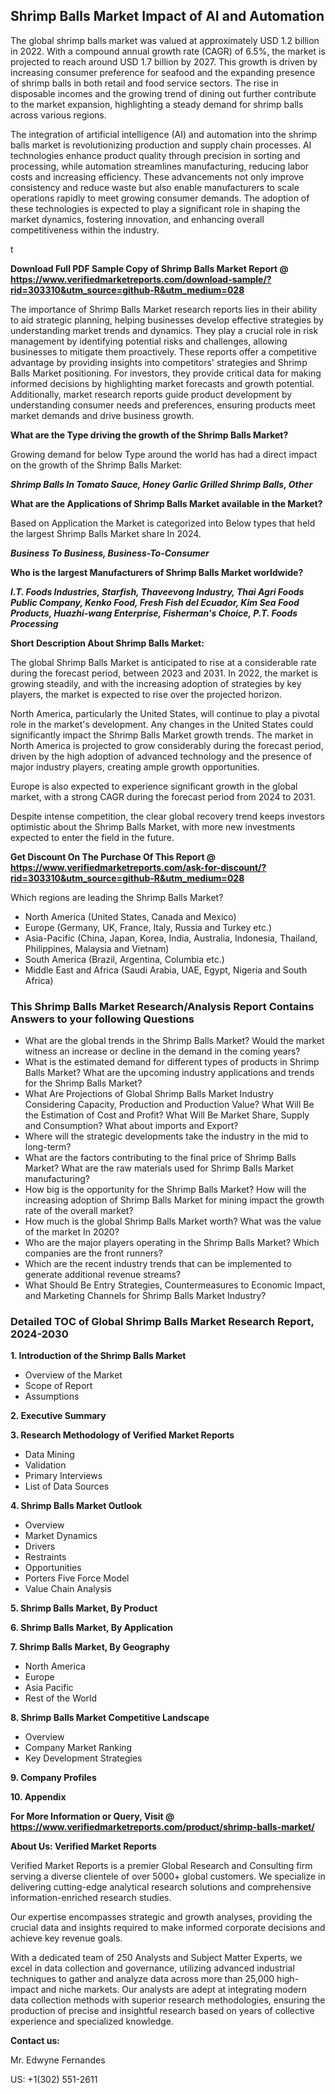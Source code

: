 <h2>Shrimp Balls Market Impact of AI and Automation</h2><p>The global shrimp balls market was valued at approximately USD 1.2 billion in 2022. With a compound annual growth rate (CAGR) of 6.5%, the market is projected to reach around USD 1.7 billion by 2027. This growth is driven by increasing consumer preference for seafood and the expanding presence of shrimp balls in both retail and food service sectors. The rise in disposable incomes and the growing trend of dining out further contribute to the market expansion, highlighting a steady demand for shrimp balls across various regions.</p><p>The integration of artificial intelligence (AI) and automation into the shrimp balls market is revolutionizing production and supply chain processes. AI technologies enhance product quality through precision in sorting and processing, while automation streamlines manufacturing, reducing labor costs and increasing efficiency. These advancements not only improve consistency and reduce waste but also enable manufacturers to scale operations rapidly to meet growing consumer demands. The adoption of these technologies is expected to play a significant role in shaping the market dynamics, fostering innovation, and enhancing overall competitiveness within the industry.</p>t</p><p id="" class=""><strong>Download Full PDF Sample Copy of Shrimp Balls Market Report @ <a href="https://www.verifiedmarketreports.com/download-sample/?rid=303310&utm_source=github-R&utm_medium=028" target="_blank">https://www.verifiedmarketreports.com/download-sample/?rid=303310&utm_source=github-R&utm_medium=028</a></strong></p><p>The importance of&nbsp;Shrimp Balls Market research reports lies in their ability to aid strategic planning, helping businesses develop effective strategies by understanding market trends and dynamics. They play a crucial role in risk management by identifying potential risks and challenges, allowing businesses to mitigate them proactively. These reports offer a competitive advantage by providing insights into competitors' strategies and Shrimp Balls Market positioning. For investors, they provide critical data for making informed decisions by highlighting market forecasts and growth potential. Additionally, market research reports guide product development by understanding consumer needs and preferences, ensuring products meet market demands and drive business growth.</p><p><strong>What are the&nbsp;Type driving the growth of the Shrimp Balls Market?</strong></p><p id="" class="">Growing demand for below Type around the world has had a direct impact on the growth of the Shrimp Balls Market:</p><em><strong>Shrimp Balls In Tomato Sauce, Honey Garlic Grilled Shrimp Balls, Other</strong></em></p><strong>What are the&nbsp;Applications&nbsp;of Shrimp Balls Market available in the Market?</strong></p><p id="" class="">Based on Application the Market is categorized into Below types that held the largest Shrimp Balls Market share In 2024.</p><em><strong>Business To Business, Business-To-Consumer</strong></em></p><strong>Who is the largest Manufacturers of Shrimp Balls Market worldwide?</strong></p><p><em><strong>I.T. Foods Industries, Starfish, Thaveevong Industry, Thai Agri Foods Public Company, Kenko Food, Fresh Fish del Ecuador, Kim Sea Food Products, Huazhi-wang Enterprise, Fisherman's Choice, P.T. Foods Processing</strong></em></p><p id="" class=""><strong>Short Description About Shrimp Balls Market:</strong></p><p>The global Shrimp Balls Market is anticipated to rise at a considerable rate during the forecast period, between 2023 and 2031. In 2022, the market is growing steadily, and with the increasing adoption of strategies by key players, the market is expected to rise over the projected horizon.</p><p>North America, particularly the United States, will continue to play a pivotal role in the market's development. Any changes in the United States could significantly impact the Shrimp Balls Market growth trends. The market in North America is projected to grow considerably during the forecast period, driven by the high adoption of advanced technology and the presence of major industry players, creating ample growth opportunities.</p><p>Europe is also expected to experience significant growth in the global market, with a strong CAGR during the forecast period from 2024 to 2031.</p><p>Despite intense competition, the clear global recovery trend keeps investors optimistic about the Shrimp Balls Market, with more new investments expected to enter the field in the future.</p><p id="" class=""><strong>Get Discount On The Purchase Of This Report @ <a href="https://www.verifiedmarketreports.com/ask-for-discount/?rid=303310&utm_source=github-R&utm_medium=028" target="_blank">https://www.verifiedmarketreports.com/ask-for-discount/?rid=303310&utm_source=github-R&utm_medium=028</a></strong></p>Which regions are leading the Shrimp Balls Market?</p><ul><li>North America (United States, Canada and Mexico)</li><li>Europe (Germany, UK, France, Italy, Russia and Turkey etc.)</li><li>Asia-Pacific (China, Japan, Korea, India, Australia, Indonesia, Thailand, Philippines, Malaysia and Vietnam)</li><li>South America (Brazil, Argentina, Columbia etc.)</li><li>Middle East and Africa (Saudi Arabia, UAE, Egypt, Nigeria and South Africa)</li></ul><h3 id="" class="">This Shrimp Balls Market Research/Analysis Report Contains Answers to your following Questions</h3><ul><li>What are the global trends in the Shrimp Balls Market? Would the market witness an increase or decline in the demand in the coming years?</li><li>What is the estimated demand for different types of products in Shrimp Balls Market? What are the upcoming industry applications and trends for the Shrimp Balls Market?</li><li>What Are Projections of Global Shrimp Balls Market Industry Considering Capacity, Production and Production Value? What Will Be the Estimation of Cost and Profit? What Will Be Market Share, Supply and Consumption? What about imports and Export?</li><li>Where will the strategic developments take the industry in the mid to long-term?</li><li>What are the factors contributing to the final price of Shrimp Balls Market? What are the raw materials used for Shrimp Balls Market manufacturing?</li><li>How big is the opportunity for the Shrimp Balls Market? How will the increasing adoption of Shrimp Balls Market for mining impact the growth rate of the overall market?</li><li>How much is the global Shrimp Balls Market worth? What was the value of the market In 2020?</li><li>Who are the major players operating in the Shrimp Balls Market? Which companies are the front runners?</li><li>Which are the recent industry trends that can be implemented to generate additional revenue streams?</li><li>What Should Be Entry Strategies, Countermeasures to Economic Impact, and Marketing Channels for Shrimp Balls Market Industry?</li></ul><h3 id="" class="">Detailed TOC of Global Shrimp Balls Market Research Report, 2024-2030</h3><p id="" class=""><strong>1. Introduction of the Shrimp Balls Market</strong></p><ul><li>Overview of the Market</li><li>Scope of Report</li><li>Assumptions</li></ul><p id="" class=""><strong>2. Executive Summary</strong></p><p id="" class=""><strong>3. Research Methodology of Verified Market Reports</strong></p><ul><li>Data Mining</li><li>Validation</li><li>Primary Interviews</li><li>List of Data Sources</li></ul><p id="" class=""><strong>4. Shrimp Balls Market Outlook</strong></p><ul><li>Overview</li><li>Market Dynamics</li><li>Drivers</li><li>Restraints</li><li>Opportunities</li><li>Porters Five Force Model</li><li>Value Chain Analysis</li></ul><p id="" class=""><strong>5. Shrimp Balls Market, By Product</strong></p><p id="" class=""><strong>6. Shrimp Balls Market, By Application</strong></p><p id="" class=""><strong>7. Shrimp Balls Market, By Geography</strong></p><ul><li>North America</li><li>Europe</li><li>Asia Pacific</li><li>Rest of the World</li></ul><p id="" class=""><strong>8. Shrimp Balls Market Competitive Landscape</strong></p><ul><li>Overview</li><li>Company Market Ranking</li><li>Key Development Strategies</li></ul><p id="" class=""><strong>9. Company Profiles</strong></p><p id="" class=""><strong>10. Appendix</strong></p><p id="" class=""><strong>For More Information or Query, Visit @ <a href="https://www.verifiedmarketreports.com/product/shrimp-balls-market/" target="_blank">https://www.verifiedmarketreports.com/product/shrimp-balls-market/</a></strong></p><p id="" class=""><strong>About Us: Verified Market Reports</strong></p><p id="" class="">Verified Market Reports is a premier Global Research and Consulting firm serving a diverse clientele of over 5000+ global customers. We specialize in delivering cutting-edge analytical research solutions and comprehensive information-enriched research studies.</p><p id="" class="">Our expertise encompasses strategic and growth analyses, providing the crucial data and insights required to make informed corporate decisions and achieve key revenue goals.</p><p id="" class="">With a dedicated team of 250 Analysts and Subject Matter Experts, we excel in data collection and governance, utilizing advanced industrial techniques to gather and analyze data across more than 25,000 high-impact and niche markets. Our analysts are adept at integrating modern data collection methods with superior research methodologies, ensuring the production of precise and insightful research based on years of collective experience and specialized knowledge.</p><p id="" class=""><strong>Contact us:</strong></p><p id="" class="">Mr. Edwyne Fernandes</p><p id="" class="">US: +1(302) 551-2611</p>